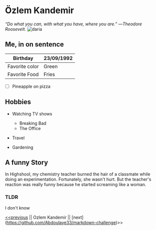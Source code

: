 # Özlem Kandemir
*“Do what you can, with what you have, where you are.” ―Theodore Roosevelt.*
![daria](https://github.com/OzlemKan/markdown-challenge/assets/130037168/fea6a48e-7108-45f6-a623-b9d1c79bf239)
## Me, in on sentence

Birthday | 23/09/1992
-|-
Favorite color | Green
Favorite Food|Fries
- [ ] Pineapple on pizza

## Hobbies
* Watching TV shows
  * Breaking Bad
  * The Office

* Travel
* Gardening

## A funny Story

In Highshool, my chemistry teacher burned the hair of a classmate while doing an experimentation. Fortunately, she wasn't hurt. But the teacher's reaction was really funny because he started screaming like a woman.

### TLDR
I don't know

[<<previous](https://github.com/blyssco/markdown-challenge) || Ozlem Kandemir || [next] (https://github.com/Abdoulaye33/markdown-challenge)>>






